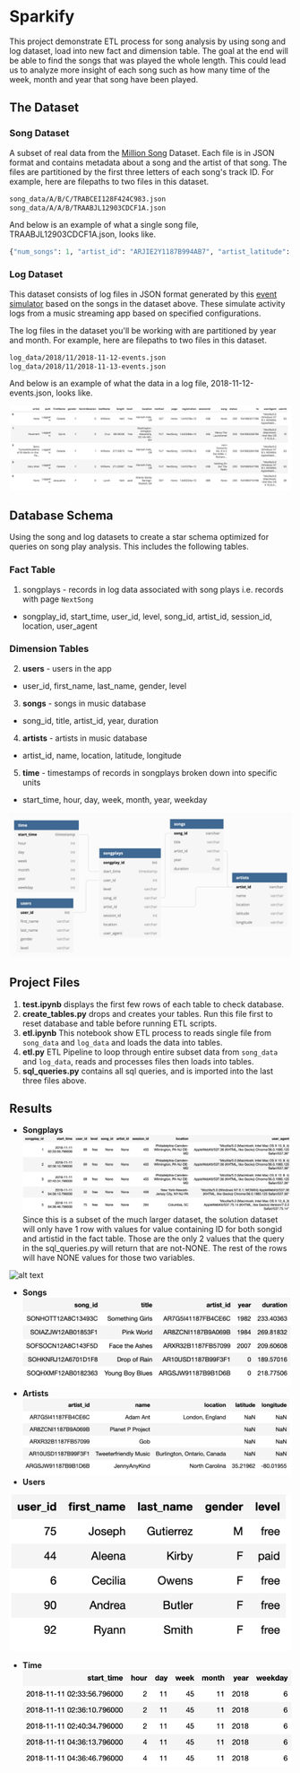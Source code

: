 # Sparkify
This project demonstrate ETL process for song analysis by using song and log dataset, load into new fact and dimension table. The goal at the end will be able to find the songs that was played the whole length. This could lead us to analyze more insight of each song such as how many time of the week, month and year that song have been played.


## The Dataset
### Song Dataset 
A subset of real data from the [Million Song](https://labrosa.ee.columbia.edu/millionsong/) Dataset. Each file is in JSON format and contains metadata about a song and the artist of that song. The files are partitioned by the first three letters of each song's track ID. For example, here are filepaths to two files in this dataset.

```
song_data/A/B/C/TRABCEI128F424C983.json
song_data/A/A/B/TRAABJL12903CDCF1A.json
```
And below is an example of what a single song file, TRAABJL12903CDCF1A.json, looks like.

```python
{"num_songs": 1, "artist_id": "ARJIE2Y1187B994AB7", "artist_latitude": null, "artist_longitude": null, "artist_location": "", "artist_name": "Line Renaud", "song_id": "SOUPIRU12A6D4FA1E1", "title": "Der Kleine Dompfaff", "duration": 152.92036, "year": 0}
```
### Log Dataset 
This dataset consists of log files in JSON format generated by this [event simulator](https://github.com/Interana/eventsim) based on the songs in the dataset above. These simulate activity logs from a music streaming app based on specified configurations.

The log files in the dataset you'll be working with are partitioned by year and month. For example, here are filepaths to two files in this dataset.

```
log_data/2018/11/2018-11-12-events.json
log_data/2018/11/2018-11-13-events.json
```
And below is an example of what the data in a log file, 2018-11-12-events.json, looks like.

![alt text](images/log-data.png "Log data")

## Database Schema
Using the song and log datasets to create a star schema optimized for queries on song play analysis. This includes the following tables.

### Fact Table
1. songplays - records in log data associated with song plays i.e. records with page `NextSong`
* songplay_id, start_time, user_id, level, song_id, artist_id, session_id, location, user_agent

### Dimension Tables
2. **users** - users in the app
* user_id, first_name, last_name, gender, level
3. **songs** - songs in music database
* song_id, title, artist_id, year, duration
4. **artists** - artists in music database
* artist_id, name, location, latitude, longitude
5. **time** - timestamps of records in songplays broken down into specific units
* start_time, hour, day, week, month, year, weekday

![alt text](images/schema.png "Schema")

## Project Files

1. **test.ipynb** displays the first few rows of each table to check database.
2. **create_tables.py** drops and creates your tables. Run this file first to reset database and table before running ETL scripts.
3. **etl.ipynb** This notebook show ETL process to reads single file from `song_data` and `log_data` and loads the data into tables. 
4. **etl.py** ETL Pipeline to loop through entire subset data from `song_data` and `log_data`, reads and processes files then loads into tables. 
5. **sql_queries.py** contains all sql queries, and is imported into the last three files above.

## Results

* **Songplays**
![alt text](images/songplays.png "Schema")
Since this is a subset of the much larger dataset, the solution dataset will only have 1 row with values for value containing ID for both songid and artistid in the fact table. Those are the only 2 values that the query in the sql_queries.py will return that are not-NONE. The rest of the rows will have NONE values for those two variables.

![alt text](images/songsplays_find.png "Schema")

* **Songs**
![alt text](images/songs.png "Schema")
* **Artists**
![alt text](images/artists.png "Schema")
* **Users**

![alt text](images/users.png "Schema")
* **Time**
![alt text](images/time.png "Schema")




